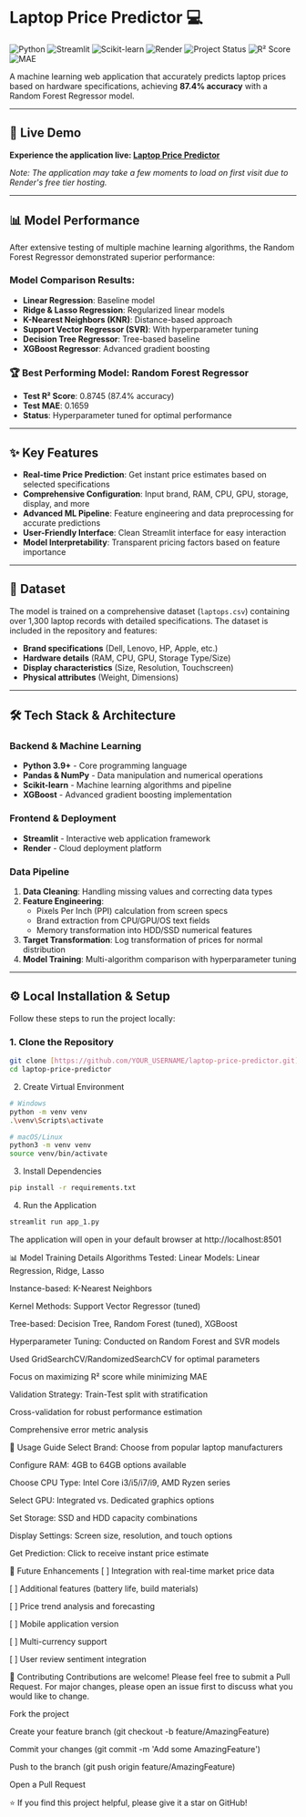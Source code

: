 # Laptop Price Predictor 💻

![Python](https://img.shields.io/badge/Python-3.9+-blue?style=for-the-badge&logo=python&logoColor=white)
![Streamlit](https://img.shields.io/badge/Streamlit-1.25-ff4b4b?style=for-the-badge&logo=streamlit&logoColor=white)
![Scikit-learn](https://img.shields.io/badge/SciKit--Learn-1.3-F7931E?style=for-the-badge&logo=scikit-learn&logoColor=white)
![Render](https://img.shields.io/badge/Render-46B3A9?style=for-the-badge&logo=render&logoColor=white)
![Project Status](https://img.shields.io/badge/status-complete-success?style=for-the-badge)
![R² Score](https://img.shields.io/badge/R²-0.874-success?style=for-the-badge)
![MAE](https://img.shields.io/badge/MAE-0.166-brightgreen?style=for-the-badge)

A machine learning web application that accurately predicts laptop prices based on hardware specifications, achieving **87.4% accuracy** with a Random Forest Regressor model.

---

## 🚀 Live Demo

**Experience the application live: [Laptop Price Predictor](https://laptop-price-predictor-aqls.onrender.com/)**

*Note: The application may take a few moments to load on first visit due to Render's free tier hosting.*

---

## 📊 Model Performance

After extensive testing of multiple machine learning algorithms, the Random Forest Regressor demonstrated superior performance:

### Model Comparison Results:
- **Linear Regression**: Baseline model
- **Ridge & Lasso Regression**: Regularized linear models
- **K-Nearest Neighbors (KNR)**: Distance-based approach
- **Support Vector Regressor (SVR)**: With hyperparameter tuning
- **Decision Tree Regressor**: Tree-based baseline
- **XGBoost Regressor**: Advanced gradient boosting

### 🏆 Best Performing Model: Random Forest Regressor
- **Test R² Score**: 0.8745 (87.4% accuracy)
- **Test MAE**: 0.1659
- **Status**: Hyperparameter tuned for optimal performance

---

## ✨ Key Features

- **Real-time Price Prediction**: Get instant price estimates based on selected specifications
- **Comprehensive Configuration**: Input brand, RAM, CPU, GPU, storage, display, and more
- **Advanced ML Pipeline**: Feature engineering and data preprocessing for accurate predictions
- **User-Friendly Interface**: Clean Streamlit interface for easy interaction
- **Model Interpretability**: Transparent pricing factors based on feature importance

---

## 📁 Dataset

The model is trained on a comprehensive dataset (`laptops.csv`) containing over 1,300 laptop records with detailed specifications. The dataset is included in the repository and features:

- **Brand specifications** (Dell, Lenovo, HP, Apple, etc.)
- **Hardware details** (RAM, CPU, GPU, Storage Type/Size)
- **Display characteristics** (Size, Resolution, Touchscreen)
- **Physical attributes** (Weight, Dimensions)

---

## 🛠️ Tech Stack & Architecture

### Backend & Machine Learning
- **Python 3.9+** - Core programming language
- **Pandas & NumPy** - Data manipulation and numerical operations
- **Scikit-learn** - Machine learning algorithms and pipeline
- **XGBoost** - Advanced gradient boosting implementation

### Frontend & Deployment
- **Streamlit** - Interactive web application framework
- **Render** - Cloud deployment platform

### Data Pipeline
1. **Data Cleaning**: Handling missing values and correcting data types
2. **Feature Engineering**:
   - Pixels Per Inch (PPI) calculation from screen specs
   - Brand extraction from CPU/GPU/OS text fields
   - Memory transformation into HDD/SSD numerical features
3. **Target Transformation**: Log transformation of prices for normal distribution
4. **Model Training**: Multi-algorithm comparison with hyperparameter tuning

---

## ⚙️ Local Installation & Setup

Follow these steps to run the project locally:

### 1. Clone the Repository
```bash
git clone [https://github.com/YOUR_USERNAME/laptop-price-predictor.git](https://github.com/YOUR_USERNAME/laptop-price-predictor.git)
cd laptop-price-predictor
```
2. Create Virtual Environment
```bash
# Windows
python -m venv venv
.\venv\Scripts\activate

# macOS/Linux
python3 -m venv venv
source venv/bin/activate
```
3. Install Dependencies
```bash
pip install -r requirements.txt
```
4. Run the Application
```bash
streamlit run app_1.py
```
The application will open in your default browser at http://localhost:8501

📊 Model Training Details
Algorithms Tested:
Linear Models: Linear Regression, Ridge, Lasso

Instance-based: K-Nearest Neighbors

Kernel Methods: Support Vector Regressor (tuned)

Tree-based: Decision Tree, Random Forest (tuned), XGBoost

Hyperparameter Tuning:
Conducted on Random Forest and SVR models

Used GridSearchCV/RandomizedSearchCV for optimal parameters

Focus on maximizing R² score while minimizing MAE

Validation Strategy:
Train-Test split with stratification

Cross-validation for robust performance estimation

Comprehensive error metric analysis

🎯 Usage Guide
Select Brand: Choose from popular laptop manufacturers

Configure RAM: 4GB to 64GB options available

Choose CPU Type: Intel Core i3/i5/i7/i9, AMD Ryzen series

Select GPU: Integrated vs. Dedicated graphics options

Set Storage: SSD and HDD capacity combinations

Display Settings: Screen size, resolution, and touch options

Get Prediction: Click to receive instant price estimate

🔮 Future Enhancements
[ ] Integration with real-time market price data

[ ] Additional features (battery life, build materials)

[ ] Price trend analysis and forecasting

[ ] Mobile application version

[ ] Multi-currency support

[ ] User review sentiment integration

🤝 Contributing
Contributions are welcome! Please feel free to submit a Pull Request. For major changes, please open an issue first to discuss what you would like to change.

Fork the project

Create your feature branch (git checkout -b feature/AmazingFeature)

Commit your changes (git commit -m 'Add some AmazingFeature')

Push to the branch (git push origin feature/AmazingFeature)

Open a Pull Request

⭐ If you find this project helpful, please give it a star on GitHub!







